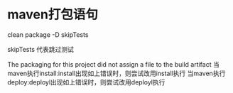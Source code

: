 # maven打包语句

clean package -D skipTests

skipTests 代表跳过测试

The packaging for this project did not assign a file to the build artifact 当maven执行install:install出现如上错误时，则尝试改用install执行 当maven执行deploy:deployl出现如上错误时，则尝试改用deployl执行

